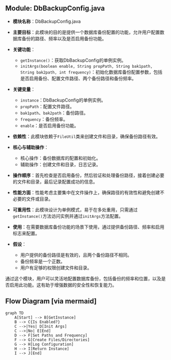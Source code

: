 ## Module: DbBackupConfig.java
- **模块名称**：DbBackupConfig.java

- **主要目标**：此模块的目的是提供一个数据库备份配置的功能，允许用户配置数据库备份的路径、频率以及是否启用备份功能。

- **关键功能**：
  - `getInstance()`：获取DbBackupConfig的单例实例。
  - `initArgs(boolean enable, String propPath, String bak1path, String bak2path, int frequency)`：初始化数据库备份配置参数，包括是否启用备份、配置文件路径、两个备份路径和备份频率。

- **关键变量**：
  - `instance`：DbBackupConfig的单例实例。
  - `propPath`：配置文件路径。
  - `bak1path`、`bak2path`：备份路径。
  - `frequency`：备份频率。
  - `enable`：是否启用备份功能。

- **依赖性**：此模块依赖于`FileUtil`类来创建文件和目录，确保备份路径有效。

- **核心与辅助操作**：
  - 核心操作：备份数据库的配置和初始化。
  - 辅助操作：创建文件和目录，日志记录。

- **操作顺序**：首先检查是否启用备份，然后验证和处理备份路径，接着创建必要的文件和目录，最后记录配置成功的信息。

- **性能方面**：性能考虑主要集中在文件操作上，确保路径的有效性和避免创建不必要的文件或目录。

- **可重用性**：此模块设计为单例模式，易于在多处重用，只需通过`getInstance()`方法访问实例并通过`initArgs`方法配置。

- **使用**：在需要数据库备份功能的场景下使用，通过提供备份路径、频率和启用标志来配置。

- **假设**：
  - 用户提供的备份路径是有效的，且两个备份路径不相同。
  - 备份频率是一个正数。
  - 用户有足够的权限创建文件和目录。

通过这个模块，用户可以灵活地配置数据库备份，包括备份的频率和位置，以及是否启用此功能。这有助于增强数据的安全性和恢复能力。
## Flow Diagram [via mermaid]
```mermaid
graph TD
    A[Start] --> B[GetInstance]
    B --> C{Is Enabled?}
    C -->|Yes| D[Init Args]
    C -->|No| E[End]
    D --> F[Set Paths and Frequency]
    F --> G[Create Files/Directories]
    G --> H[Log Configuration]
    H --> I[Return Instance]
    I --> J[End]
```
